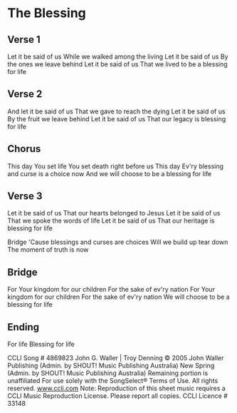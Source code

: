 # The Blessing


## Verse 1
Let it be said of us
While we walked among the living
Let it be said of us
By the ones we leave behind
Let it be said of us
That we lived to be a blessing for life


## Verse 2
And let it be said of us
That we gave to reach the dying
Let it be said of us
By the fruit we leave behind
Let it be said of us
That our legacy is blessing for life


## Chorus
This day
You set life You set death right before us
This day
Ev'ry blessing and curse is a choice now
And we will choose to be a blessing for life


## Verse 3
Let it be said of us
That our hearts belonged to Jesus
Let it be said of us
That we spoke the words of life
Let it be said of us
That our heritage is blessing for life


Bridge
'Cause blessings and curses are choices
Will we build up tear down
The moment of truth is now


## Bridge
For Your kingdom for our children
For the sake of ev'ry nation
For Your kingdom for our children
For the sake of ev'ry nation
We will choose to be a blessing for life


## Ending
For life
Blessing for life

CCLI Song # 4869823
John G. Waller | Troy Denning
© 2005 John Waller Publishing (Admin. by SHOUT! Music Publishing Australia)
New Spring (Admin. by SHOUT! Music Publishing Australia)
Remaining portion is unaffiliated 
For use solely with the SongSelect® Terms of Use. All rights reserved. www.ccli.com
Note: Reproduction of this sheet music requires a CCLI Music Reproduction License.  Please report all copies.
CCLI Licence # 33148
